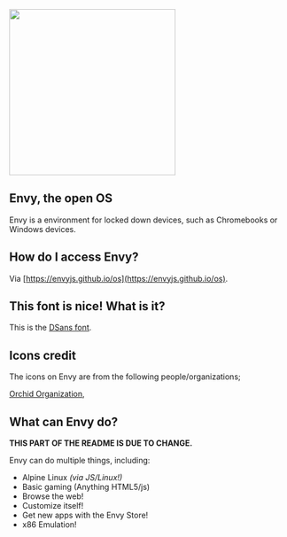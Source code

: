 <img src="boo.png" height="300" width="300">

## Envy, the open OS
Envy is a environment for locked down devices, such as Chromebooks or Windows devices.

## How do I access Envy?
Via [https://envyjs.github.io/os](https://envyjs.github.io/os).

## This font is nice! What is it?
This is the [DSans font](https://dsans.davidstudios.uk).

## Icons credit

The icons on Envy are from the following people/organizations;

[Orchid Organization](https://discord.gg/mANwf4yaNr),

## What can Envy do?
**THIS PART OF THE README IS DUE TO CHANGE.**

  Envy can do multiple things, including:
  
  * Alpine Linux *(via JS/Linux!)*
  * Basic gaming (Anything HTML5/js)
  * Browse the web!
  * Customize itself!
  * Get new apps with the Envy Store!
  * x86 Emulation! 

